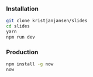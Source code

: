 ### Installation

``` bash
git clone kristjanjansen/slides
cd slides
yarn
npm run dev
```
### Production

```bash
npm install -g now
now
```
